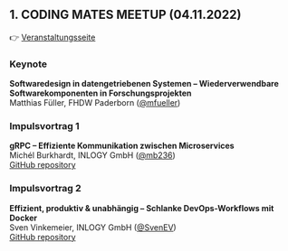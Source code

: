 ## 1. CODING MATES MEETUP (04.11.2022)

👉 [Veranstaltungsseite](https://www.eventbrite.de/e/1-coding-mates-meetup-tickets-428149525757)

### Keynote
**Softwaredesign in datengetriebenen Systemen – Wiederverwendbare Softwarekomponenten in Forschungsprojekten**  
Matthias Füller, FHDW Paderborn ([@mfueller](https://github.com/mfueller))

### Impulsvortrag 1
**gRPC – Effiziente Kommunikation zwischen Microservices**   
Michél Burkhardt, INLOGY GmbH ([@mb236](https://github.com/mb236))  
[GitHub repository](https://github.com/CODING-MATES-Community/GrpcMeetupSample)

### Impulsvortrag 2
**Effizient, produktiv & unabhängig – Schlanke DevOps-Workflows mit Docker**  
Sven Vinkemeier, INLOGY GmbH ([@SvenEV](https://github.com/svenev))  
[GitHub repository](https://github.com/CODING-MATES-Community/DockerDevOpsSample)
